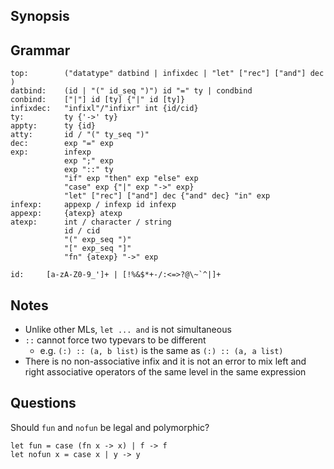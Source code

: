 Synopsis
--------


Grammar
-------
```
top:        ("datatype" datbind | infixdec | "let" ["rec"] ["and"] dec )
datbind:    (id | "(" id_seq ")") id "=" ty | condbind
conbind:    ["|"] id [ty] {"|" id [ty]}
infixdec:   "infixl"/"infixr" int {id/cid}
ty:         ty {'->' ty}
appty:      ty {id}
atty:       id / "(" ty_seq ")"
dec:        exp "=" exp
exp:        infexp
            exp ";" exp
            exp "::" ty
            "if" exp "then" exp "else" exp
            "case" exp {"|" exp "->" exp}
            "let" ["rec"] ["and"] dec {"and" dec} "in" exp
infexp:     appexp / infexp id infexp
appexp:     {atexp} atexp
atexp:      int / character / string
            id / cid
            "(" exp_seq ")"
            "[" exp_seq "]"
            "fn" {atexp} "->" exp

id:     [a-zA-Z0-9_']+ | [!%&$*+-/:<=>?@\~`^|]+
```

Notes
-----

- Unlike other MLs, `let ... and` is not simultaneous
- `::` cannot force two typevars to be different
  - e.g. `(:) :: (a, b list)` is the same as `(:) :: (a, a list)`
- There is no non-associative infix and it is not an error to
  mix left and right associative operators of the same level in
  the same expression


Questions
---------

Should `fun` and `nofun` be legal and polymorphic?

```
let fun = case (fn x -> x) | f -> f
let nofun x = case x | y -> y
```
